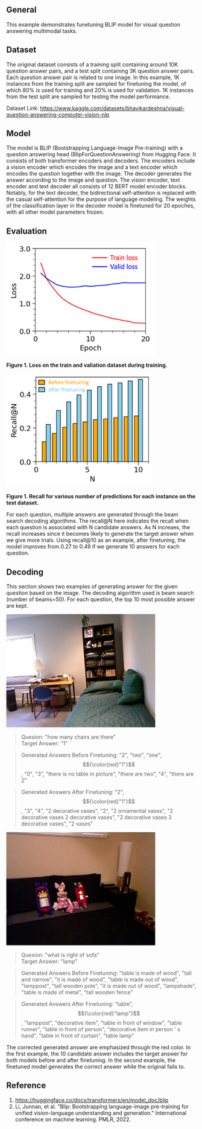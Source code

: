 ## General
This example demonstrates funetuning BLIP model for visual question answering multimodal tasks. 

## Dataset
The original dataset consists of a training split containing around 10K question answer pairs, and a test split containing 3K question answer pairs. Each question answer pair is related to one image. In this example, 1K instances from the training split are sampled for finetuning the model, of which 80% is used for training and 20% is used for validation. 1K instances from the test split are sampled for testing the model performance.

Dataset Link: https://www.kaggle.com/datasets/bhavikardeshna/visual-question-answering-computer-vision-nlp

## Model
The model is BLIP (Bootstrapping Language-Image Pre-training) with a question answering head (BlipForQuestionAnswering) from Hugging Face. It consists of both transformer encoders and decoders. The encoders include a vision encoder which encodes the image and a text encoder which encodes the question together with the image. The decoder generates the answer according to the image and question. The vision encoder, text encoder and text decoder all consists of 12 BERT model encoder blocks. Notably, for the text decoder, the bidirectional self-attention is replaced with the casual self-attention for the purpose of language modeling. The weights of the classification layer in the decoder model is finetuned for 20 epoches, with all other model parameters frozen.

## Evaluation
<img src="figures/train_valid_loss.png" height="300" />

**Figure 1. Loss on the train and valiation dataset during training.**

<img src="figures/recall.png" height="300" />

**Figure 1. Recall for various number of predictions for each instance on the test dataset.**

For each question, multiple answers are generated through the beam search decoding algorithms. The recall@N here indicates the recall when each question is associated with N candidate answers. As N increaes, the recall increases since it becomes likely to generate the target answer when we give more trials. Using recall@10 as an example, after finetuning, the model improves from 0.27 to 0.49 if we generate 10 answers for each question. 

## Decoding
This section shows two examples of generating answer for the given question based on the image. The decoding algorithm used is beam search (number of beams=50). For each question, the top 10 most possible answer are kept.

<img src="figures/image986.png" height="300" />

> Quesion: "how many chairs are there" <br/>
> Target Answer: "1" <br/>

> Generated Answers Before Finetuning: "2", "two", "one", $${\color{red}"1"}$$, "0", "3", "there is no table in picture", "there are two", "4", "there are 2" <br/>

> Generated Answers After Finetuning: "2", $${\color{red}"1"}$$, "3", "4", "2 decorative vases", "2", "2 ornamental vases", "2 decorative vases 2 decorative vases", "2 decorative vases 3 decorative vases", "2 vases"

<img src="figures/image283.png" height="300" />

> Quesion: "what is right of sofa" <br/>
> Target Answer: "lamp" <br/>

> Generated Answers Before Finetuning: "table is made of wood", "tall and narrow", "it is made of wood", "table is made out of wood", "lamppost", "tall wooden pole", "it is made out of wood", "lampshade", "table is made of metal", "tall wooden fence" <br/>

> Generated Answers After Finetuning: "table", $${\color{red}"lamp"}$$, "lamppost", "decorative item", "table in front of window", "table runner", "table in front of person", "decorative item in person ' s hand", "table in front of curtain", "table lamp"


The corrected generated answer are emphasized through the red color. In the first example, the 10 candidate answer includes the target answer for both models before and after finetuning. In the second example, the finetuned model generates the correct answer while the original fails to.

## Reference
1. https://huggingface.co/docs/transformers/en/model_doc/blip
2. Li, Junnan, et al. "Blip: Bootstrapping language-image pre-training for unified vision-language understanding and generation." International conference on machine learning. PMLR, 2022.
